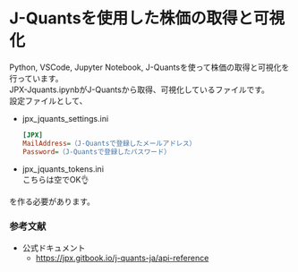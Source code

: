 # J-Quantsを使用した株価の取得と可視化
Python, VSCode, Jupyter Notebook, J-Quantsを使って株価の取得と可視化を行っています。  
JPX-Jquants.ipynbがJ-Quantsから取得、可視化しているファイルです。  
設定ファイルとして、

- jpx_jquants_settings.ini  
    ```ini
    [JPX]
    MailAddress=（J-Quantsで登録したメールアドレス）
    Password=（J-Quantsで登録したパスワード）
    ```
- jpx_jquants_tokens.ini  
    こちらは空でOK👌

を作る必要があります。

### 参考文献
- 公式ドキュメント
  - https://jpx.gitbook.io/j-quants-ja/api-reference